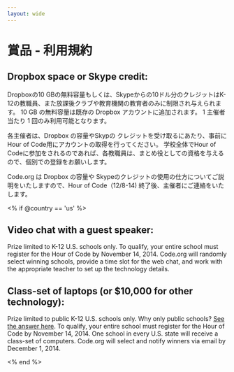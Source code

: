 ```yaml
---
layout: wide
---
```


# 賞品 - 利用規約

## Dropbox space or Skype credit:

Dropboxの10 GBの無料容量もしくは、Skypeからの10ドル分のクレジットはK-12の教職員、また放課後クラブや教育機関の教育者のみに制限され与えられます。 10 GB の無料容量は既存の Dropbox アカウントに追加されます。 1 主催者当たり 1 回のみ利用可能となります。

各主催者は、Dropbox の容量やSkypの クレジットを受け取るにあたり、事前にHour of Code用にアカウントの取得を行ってください。 学校全体でHour of Codeに参加をされるのであれば、各教職員は、まとめ役としての資格を与えるので、個別での登録をお願いします。

Code.org は Dropbox の容量や Skypeのクレジットの使用の仕方についてご説明をいたしますので、Hour of Code（12/8-14) 終了後、主催者にご連絡をいたします。

<% if @country == 'us' %>

## Video chat with a guest speaker:

Prize limited to K-12 U.S. schools only. To qualify, your entire school must register for the Hour of Code by November 14, 2014. Code.org will randomly select winning schools, provide a time slot for the web chat, and work with the appropriate teacher to set up the technology details.

## Class-set of laptops (or $10,000 for other technology):

Prize limited to public K-12 U.S. schools only. Why only public schools? [See the answer here](http://www.hourofcode.com/#faq). To qualify, your entire school must register for the Hour of Code by November 14, 2014. One school in every U.S. state will receive a class-set of computers. Code.org will select and notify winners via email by December 1, 2014.

<% end %>